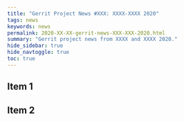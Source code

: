 ```yaml
---
title: "Gerrit Project News #XXX: XXXX-XXXX 2020"
tags: news
keywords: news
permalink: 2020-XX-XX-gerrit-news-XXX-XXX-2020.html
summary: "Gerrit project news from XXXX and XXXX 2020."
hide_sidebar: true
hide_navtoggle: true
toc: true
---
```


## Item 1

## Item 2

